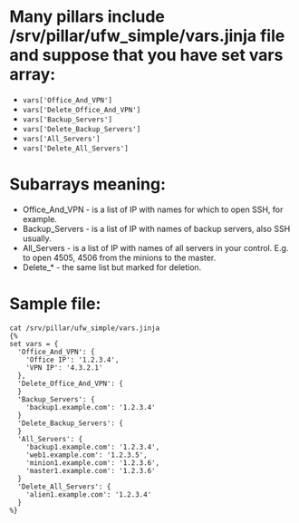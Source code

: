 # Many pillars include /srv/pillar/ufw_simple/vars.jinja file and suppose that you have set vars array:
- ```vars['Office_And_VPN']```
- ```vars['Delete_Office_And_VPN']```
- ```vars['Backup_Servers']```
- ```vars['Delete_Backup_Servers']```
- ```vars['All_Servers']```
- ```vars['Delete_All_Servers']```

# Subarrays meaning:
- Office_And_VPN - is a list of IP with names for which to open SSH, for example.
- Backup_Servers - is a list of IP with names of backup servers, also SSH usually.
- All_Servers - is a list of IP with names of all servers in your control. E.g. to open 4505, 4506 from the minions to the master.
- Delete_* - the same list but marked for deletion.

# Sample file:

```
cat /srv/pillar/ufw_simple/vars.jinja
{%
set vars = {
  'Office_And_VPN': {
    'Office IP': '1.2.3.4',
    'VPN IP': '4.3.2.1'
  },
  'Delete_Office_And_VPN': {
  }
  'Backup_Servers': {
    'backup1.example.com': '1.2.3.4'
  }
  'Delete_Backup_Servers': {
  }
  'All_Servers': {
    'backup1.example.com': '1.2.3.4',
    'web1.example.com': '1.2.3.5',
    'minion1.example.com': '1.2.3.6',
    'master1.example.com': '1.2.3.6'
  }
  'Delete_All_Servers': {
    'alien1.example.com': '1.2.3.4'
  }
%}
```
